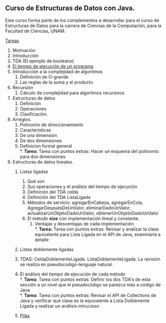 ## Curso de Estructuras de Datos con Java.
Este curso forma parte de los complementos a desarrollar para el curso de Estructuras de Datos para la carrera de Ciencias de la Computación, para la Facultad de Ciencias, UNAM.

[Tareas](capitulos/tareas.md)

1. Motivación
2. Introducción
3. TDA
   (El ejemplo de booleano)
4. [El tiempo de ejecución de un programa](capitulos/moduloTiempoEjecuciónPrograma.md)
5. Introducción a la complejidad de algoritmos
    1. Definición de O-grande
    2. Las reglas de la suma y el producto
6. Recursión
   1. Cálculo de complejidad para algoritmos recursivos
7. Estructuras de datos
   1. Definición
   2. Operaciones
   3. Clasificaciòn.    
8. Arreglos.
   1. Polinomio de direccionamiento
   2. Características
   3. De una dimensión
   4. De dos dimensiones
   5. Definicion formal general<br>
   *. **Tarea:** Tarea con puntos extras: Hacer un esquema del polinomio para dos dimensiones<br>
9. Estructuras de datos lineales.
   1. Listas ligadas
       1. Qué son
       2. Sus operaciones y el análisis del tiempo de ejecución
       3. Definición del TDA celda
       4. Definición del TDA ListaLigada
       5. Métodos de servicio: agregarEnCabeza, agregarEnCola, AgregarDespuésDeUnValor, eliminarDadoUnValor, actualizarUnObjetoDadoUnValor, obtenerUnObjetoDadoUnValor
       6. El método **size** con implementación lineal y constante.
            1. Ventajas y desventajas de cada implementación <br>
   *. **Tarea:** Tarea con puntos extras: Revisar y analizar la clase equivalente para Lista Ligada en el API de Java, examinarla a detalle<br>
   2. Listas doblemente ligadas
     1. TDAS: CeldaDoblementeLigada. ListaDoblementeLigada. La revisión se realiza en pseudocodigo-lenguaje natural.
     2. El análisis del tiempo de ejecución de cada método<br>
   *. **Tarea:** Tarea con puntos extras: Definir los dos TDA's de esta sección a un nivel que el pseudocódigo se parezca más a código de Java<br>
   *. **Tarea:** Tarea con puntos extras: Revisar el API de Collections de Java y verificar qué clase es la equivalente a Lista Doblemente Ligada y realizar un análisis minucioso <br>

   3. [Pilas](capitulos/pilas.md)

           
